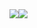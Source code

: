 
<div style="width: expression(alert('XSS'));"><style>@im\port'https://\git\.bullsecurity\.co\/test.css';</style><img style="xss:expr/*XSS*/ession(alert('XSS'))"><img src="x"><style><img src="</style><img src="x">
